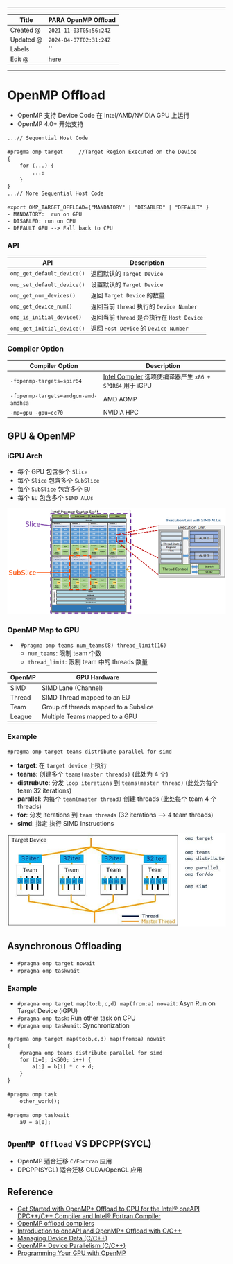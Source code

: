 -----

| Title     | PARA OpenMP Offload                               |
| --------- | ------------------------------------------------- |
| Created @ | `2021-11-03T05:56:24Z`                            |
| Updated @ | `2024-04-07T02:31:24Z`                            |
| Labels    | \`\`                                              |
| Edit @    | [here](https://github.com/junxnone/opt/issues/24) |

-----

# OpenMP Offload

  - OpenMP 支持 Device Code 在 Intel/AMD/NVIDIA GPU 上运行
  - OpenMP 4.0+ 开始支持

<!-- end list -->

    ...// Sequential Host Code
    
    #pragma omp target     //Target Region Executed on the Device
    {
        for (...) {
            ...;
        }
    }
    ...// More Sequential Host Code

    export OMP_TARGET_OFFLOAD={"MANDATORY" | "DISABLED" | "DEFAULT" }
    - MANDATORY:  run on GPU
    - DISABLED: run on CPU
    - DEFAULT GPU --> Fall back to CPU

### API

| API                        | Description                        |
| -------------------------- | ---------------------------------- |
| `omp_get_default_device()` | 返回默认的 `Target Device`              |
| `omp_set_default_device()` | 设置默认的 `Target Device`              |
| `omp_get_num_devices()`    | 返回 `Target Device` 的数量             |
| `omp_get_device_num()`     | 返回当前 `thread` 执行的 `Device Number`  |
| `omp_is_initial_device()`  | 返回当前 `thread` 是否执行在 `Host Device`  |
| `omp_get_initial_device()` | 返回 `Host Device` 的 `Device Number` |

### Compiler Option

| Compiler Option                      | Description                                                       |
| ------------------------------------ | ----------------------------------------------------------------- |
| `-fopenmp-targets=spir64`            | [Intel Compiler](/Intel_Compiler) 选项使编译器产生 `x86 + SPIR64` 用于 iGPU |
| `-fopenmp-targets=amdgcn-amd-amdhsa` | AMD AOMP                                                          |
| `-mp=gpu -gpu=cc70`                  | NVIDIA HPC                                                        |

## GPU & OpenMP

### iGPU Arch

  - 每个 GPU 包含多个 `Slice`
  - 每个 `Slice` 包含多个 `SubSlice`
  - 每个 `SubSlice` 包含多个 `EU`
  - 每个 `EU` 包含多个 `SIMD ALUs`

![image](media/cae65d89bb037b4ccd8aa8ff549eb0af3ffc65bf.png)

### OpenMP Map to GPU

  - `  #pragma omp teams num_teams(8) thread_limit(16) `
      - `num_teams`: 限制 team 个数
      - `thread_limit`: 限制 team 中的 threads 数量

| OpenMP | GPU Hardware                          |
| ------ | ------------------------------------- |
| SIMD   | SIMD Lane (Channel)                   |
| Thread | SIMD Thread mapped to an EU           |
| Team   | Group of threads mapped to a Subslice |
| League | Multiple Teams mapped to a GPU        |

### Example

    #pragma omp target teams distribute parallel for simd

  - **target**: 在 `target device` 上执行
  - **teams**: 创建多个 `teams(master threads)` (此处为 4 个)
  - **distrubute**: 分发 `loop iterations` 到 `teams(master thread)`
    (此处为每个team 32 iterations)
  - **parallel**: 为每个 `team(master thread)` 创建 threads (此处每个 team 4 个
    threads)
  - **for**: 分发 iterations 到 `team threads` (32 iterations --\> 4 team
    threads)
  - **simd**: 指定 执行 SIMD Instructions

![image](media/0b20f70029c8b88883275c88512d0d141bfc893e.png)

## Asynchronous Offloading

  - `#pragma omp target nowait`
  - `#pragma omp taskwait`

### Example

  - `#pragma omp target map(to:b,c,d) map(from:a) nowait`: Asyn Run on
    Target Device (iGPU)
  - `#pragma omp task`: Run other task on CPU
  - `#pragma omp taskwait`: Synchronization

<!-- end list -->

    #pragma omp target map(to:b,c,d) map(from:a) nowait
    {
        #pragma omp teams distribute parallel for simd
        for (i=0; i<500; i++) {
            a[i] = b[i] * c + d;
        }
    }
    
    #pragma omp task
        other_work();
    
    #pragma omp taskwait
        a0 = a[0];

## `OpenMP Offload` VS DPCPP(SYCL)

  - OpenMP 适合迁移 `C/Fortran` 应用
  - DPCPP(SYCL) 适合迁移 CUDA/OpenCL 应用

## Reference

  - [Get Started with OpenMP\* Offload to GPU for the Intel® oneAPI
    DPC++/C++ Compiler and Intel® Fortran
    Compiler](https://www.intel.com/content/www/us/en/develop/documentation/get-started-with-cpp-fortran-compiler-openmp/top.html)
  - [OpenMP offload
    compilers](https://github.com/ye-luo/openmp-target/wiki/OpenMP-offload-compilers)
  - [Introduction to oneAPI and OpenMP\* Offload with
    C/C++](https://github.com/oneapi-src/oneAPI-samples/blob/master/DirectProgramming/C%2B%2B/Jupyter/OpenMP-offload-training/intro/intro.ipynb)
  - [Managing Device Data
    (C/C++)](https://github.com/oneapi-src/oneAPI-samples/blob/master/DirectProgramming/C%2B%2B/Jupyter/OpenMP-offload-training/datatransfer/datatransfer.ipynb)
  - [OpenMP\* Device Parallelism
    (C/C++)](https://github.com/oneapi-src/oneAPI-samples/blob/master/DirectProgramming/C%2B%2B/Jupyter/OpenMP-offload-training/parallelism/parallelism.ipynb)
  - [Programming Your GPU with
    OpenMP](https://github.com/UoB-HPC/openmp-tutorial/blob/master/omp_GPGPU_prog_SC21.pdf)
